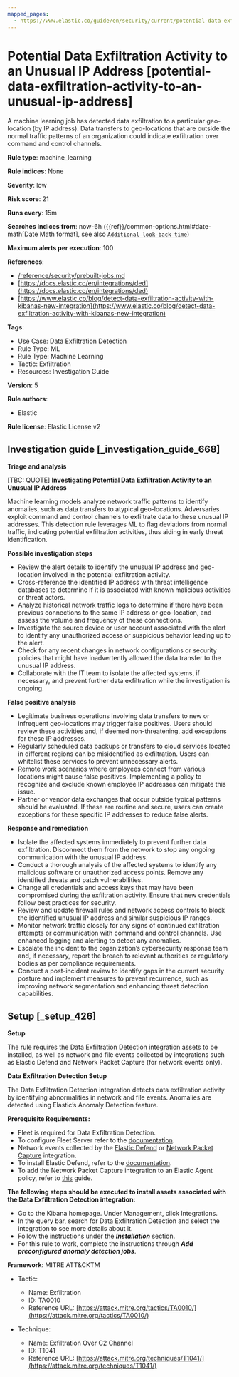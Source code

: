 ```yaml
---
mapped_pages:
  - https://www.elastic.co/guide/en/security/current/potential-data-exfiltration-activity-to-an-unusual-ip-address.html
---
```


# Potential Data Exfiltration Activity to an Unusual IP Address [potential-data-exfiltration-activity-to-an-unusual-ip-address]

A machine learning job has detected data exfiltration to a particular geo-location (by IP address). Data transfers to geo-locations that are outside the normal traffic patterns of an organization could indicate exfiltration over command and control channels.

**Rule type**: machine_learning

**Rule indices**: None

**Severity**: low

**Risk score**: 21

**Runs every**: 15m

**Searches indices from**: now-6h ({{ref}}/common-options.html#date-math[Date Math format], see also [`Additional look-back time`](docs-content://solutions/security/detect-and-alert/create-detection-rule.md#rule-schedule))

**Maximum alerts per execution**: 100

**References**:

* [/reference/security/prebuilt-jobs.md](/reference/prebuilt-jobs.md)
* [https://docs.elastic.co/en/integrations/ded](https://docs.elastic.co/en/integrations/ded)
* [https://www.elastic.co/blog/detect-data-exfiltration-activity-with-kibanas-new-integration](https://www.elastic.co/blog/detect-data-exfiltration-activity-with-kibanas-new-integration)

**Tags**:

* Use Case: Data Exfiltration Detection
* Rule Type: ML
* Rule Type: Machine Learning
* Tactic: Exfiltration
* Resources: Investigation Guide

**Version**: 5

**Rule authors**:

* Elastic

**Rule license**: Elastic License v2

## Investigation guide [_investigation_guide_668]

**Triage and analysis**

[TBC: QUOTE]
**Investigating Potential Data Exfiltration Activity to an Unusual IP Address**

Machine learning models analyze network traffic patterns to identify anomalies, such as data transfers to atypical geo-locations. Adversaries exploit command and control channels to exfiltrate data to these unusual IP addresses. This detection rule leverages ML to flag deviations from normal traffic, indicating potential exfiltration activities, thus aiding in early threat identification.

**Possible investigation steps**

* Review the alert details to identify the unusual IP address and geo-location involved in the potential exfiltration activity.
* Cross-reference the identified IP address with threat intelligence databases to determine if it is associated with known malicious activities or threat actors.
* Analyze historical network traffic logs to determine if there have been previous connections to the same IP address or geo-location, and assess the volume and frequency of these connections.
* Investigate the source device or user account associated with the alert to identify any unauthorized access or suspicious behavior leading up to the alert.
* Check for any recent changes in network configurations or security policies that might have inadvertently allowed the data transfer to the unusual IP address.
* Collaborate with the IT team to isolate the affected systems, if necessary, and prevent further data exfiltration while the investigation is ongoing.

**False positive analysis**

* Legitimate business operations involving data transfers to new or infrequent geo-locations may trigger false positives. Users should review these activities and, if deemed non-threatening, add exceptions for these IP addresses.
* Regularly scheduled data backups or transfers to cloud services located in different regions can be misidentified as exfiltration. Users can whitelist these services to prevent unnecessary alerts.
* Remote work scenarios where employees connect from various locations might cause false positives. Implementing a policy to recognize and exclude known employee IP addresses can mitigate this issue.
* Partner or vendor data exchanges that occur outside typical patterns should be evaluated. If these are routine and secure, users can create exceptions for these specific IP addresses to reduce false alerts.

**Response and remediation**

* Isolate the affected systems immediately to prevent further data exfiltration. Disconnect them from the network to stop any ongoing communication with the unusual IP address.
* Conduct a thorough analysis of the affected systems to identify any malicious software or unauthorized access points. Remove any identified threats and patch vulnerabilities.
* Change all credentials and access keys that may have been compromised during the exfiltration activity. Ensure that new credentials follow best practices for security.
* Review and update firewall rules and network access controls to block the identified unusual IP address and similar suspicious IP ranges.
* Monitor network traffic closely for any signs of continued exfiltration attempts or communication with command and control channels. Use enhanced logging and alerting to detect any anomalies.
* Escalate the incident to the organization’s cybersecurity response team and, if necessary, report the breach to relevant authorities or regulatory bodies as per compliance requirements.
* Conduct a post-incident review to identify gaps in the current security posture and implement measures to prevent recurrence, such as improving network segmentation and enhancing threat detection capabilities.


## Setup [_setup_426]

**Setup**

The rule requires the Data Exfiltration Detection integration assets to be installed, as well as network and file events collected by integrations such as Elastic Defend and Network Packet Capture (for network events only).

**Data Exfiltration Detection Setup**

The Data Exfiltration Detection integration detects data exfiltration activity by identifying abnormalities in network and file events. Anomalies are detected using Elastic’s Anomaly Detection feature.

**Prerequisite Requirements:**

* Fleet is required for Data Exfiltration Detection.
* To configure Fleet Server refer to the [documentation](docs-content://reference/ingestion-tools/fleet/fleet-server.md).
* Network events collected by the [Elastic Defend](https://docs.elastic.co/en/integrations/endpoint) or [Network Packet Capture](https://docs.elastic.co/integrations/network_traffic) integration.
* To install Elastic Defend, refer to the [documentation](docs-content://solutions/security/configure-elastic-defend/install-elastic-defend.md).
* To add the Network Packet Capture integration to an Elastic Agent policy, refer to [this](docs-content://reference/ingestion-tools/fleet/add-integration-to-policy.md) guide.

**The following steps should be executed to install assets associated with the Data Exfiltration Detection integration:**

* Go to the Kibana homepage. Under Management, click Integrations.
* In the query bar, search for Data Exfiltration Detection and select the integration to see more details about it.
* Follow the instructions under the ***Installation*** section.
* For this rule to work, complete the instructions through ***Add preconfigured anomaly detection jobs***.

**Framework**: MITRE ATT&CKTM

* Tactic:

    * Name: Exfiltration
    * ID: TA0010
    * Reference URL: [https://attack.mitre.org/tactics/TA0010/](https://attack.mitre.org/tactics/TA0010/)

* Technique:

    * Name: Exfiltration Over C2 Channel
    * ID: T1041
    * Reference URL: [https://attack.mitre.org/techniques/T1041/](https://attack.mitre.org/techniques/T1041/)



